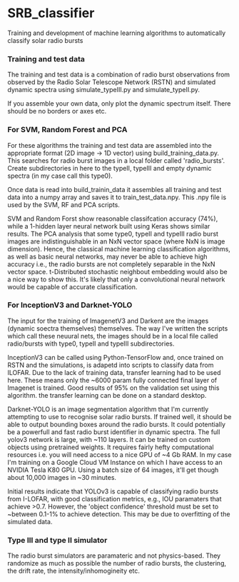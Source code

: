 # SRB_classifier
Training and development of machine learning algorithms to automatically classify solar radio bursts

### Training and test data

The training and test data is a combination of radio burst observations from observed by the Radio Solar Telescope Network (RSTN) and simulated dynamic spectra using simulate_typeIII.py and simulate_typeII.py. 

If you assemble your own data, only plot the dynamic spectrum itself. There should be no borders or axes etc.

### For SVM, Random Forest and PCA

For these algorithms the training and test data are assembled into the appropriate format (2D image -> 1D vector) using build_training_data.py. This searches for radio burst images in a local folder called 'radio_bursts'. Create subdirectories in here to
the typeII, typeIII and empty dynamic spectra (in my case call this type0). 

Once data is read into build_trainin_data it assembles all training and test data into a numpy array and saves it to train_test_data.npy. This .npy file is used by the SVM, RF and PCA scripts.

SVM and Random Forst show reasonable classifcation accuracy (74%), while a 1-hidden layer neural network built using Keras shows similar results. The PCA analysis that some type0, typeII and typeIII radio burst images are indistinguishable in an NxN vector space (where NxN is image dimension). Hence, the classical machine learning classification algorithms, as well as basic neural networks, may never be able to achieve high accuracy i.e., the radio bursts are not completely separable in the NxN vector space. t-Distributed stochastic neighbout embedding would also be a nice way to show this. It's likely that only a convolutional neural network would be capable of accurate classification. 

### For InceptionV3 and Darknet-YOLO

The input for the training of ImagenetV3 and Darkent are the images (dynamic soectra themselves) themselves. The way I've written the scripts which call these neuural nets, the images should be in a local file called radio/bursts with type0, typeII and typeIII subdirectories.

InceptionV3 can be called using Python-TensorFlow and, once trained on RSTN and the simulations, is adapetd into scripts to classify data from ILOFAR. Due to the lack of training data, transfer learning had to be used here. These means only the ~6000 param fully connected final layer of Imagenet is trained. Good results of 95% on the validation set using this algorithm. the transfer learning can be done on a standard desktop.

Darknet-YOLO is an image segmentation algorithm that I'm currently attempting to use to recognise solar radio bursts. If trained well, it should be able to output bounding boxes around the radio bursts. It could potentially be a powerfull and fast radio burst identifier in dynamic spectra. The full yolov3 network is large, with ~110 layers. It can be trained on custom objects using pretrained weights. It requires fairly hefty computational resources i.e. you will need access to a nice GPU of ~4 Gb RAM. In my case I'm training on a Google Cloud VM Instance on which I have access to an NVIDIA Tesla K80 GPU. Using a batch size of 64 images, it'll get though about 10,000 images in ~30 minutes.

Initial results indicate that YOLOv3 is capable of classifying radio bursts from I-LOFAR, with good classification metrics, e.g., IOU paramaters that achieve >0.7. However, the 'object confidence' threshold must be set to ~between 0.1-1% to achieve detection. This may be due to overfitting of the simulated data.

### Type III and type II simulator

The radio burst simulators are paramateric and not physics-based. They randomize as much as possible the number of radio bursts, the clustering, the drift rate, the intensity/inhomogineity etc. 
